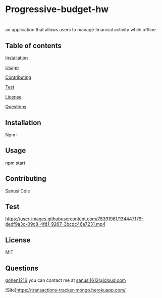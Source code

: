 # Progressive-budget-hw
# 

  an application that allows users to manage financial activity while offline.
  
  ## Table of contents
  [Installation](#installation)
 
  [Usage](#usage)

  [Contributing](#contributing)

  [Test](#test)

  [License](#license)

  [Questions](#questions)

  ## Installation
  
  Npm i
  
 
  ## Usage
  
  npm start
  
  ## Contributing

  Sanusi Cole
  
  ## Test
  
  

https://user-images.githubusercontent.com/78391981/134447179-dedf9a3c-09c8-4fd1-9267-3bcdc46a7231.mp4



  ## License
  MIT

  ## Questions
  [gohen1216](https://github.com/gohen1216)
  you can contact me at [sanusi1612@icloud.com](mailto:sanusi1612@icloud.com)

  
  
 [Site]https://transactions-tracker-mongo.herokuapp.com/   
